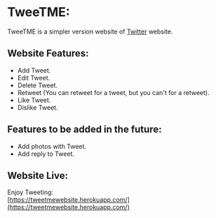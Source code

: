 # TweeTME:
TweeTME is a simpler version website of [Twitter](https://twitter.com/) website.  

## Website Features:
- Add Tweet.
- Edit Tweet.
- Delete Tweet.
- Retweet (You can retweet for a tweet, but you can't for a retweet).
- Like Tweet.
- Dislike Tweet.

## Features to be added in the future:
- Add photos with Tweet.
- Add reply to Tweet.

## Website Live:
Enjoy Tweeting:  
[https://tweetmewebsite.herokuapp.com/](https://tweetmewebsite.herokuapp.com/)